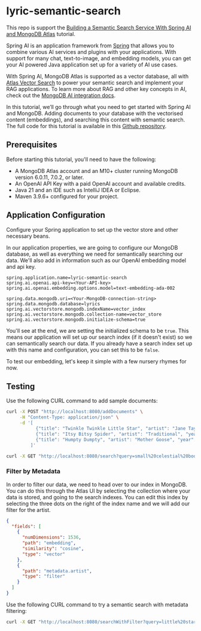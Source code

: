 # lyric-semantic-search
This repo is support the [Building a Semantic Search Service With Spring AI and MongoDB Atlas](https://www.mongodb.com/developer/languages/java/spring-ai-mongodb-atlas/) tutorial.

Spring AI is an application framework from [Spring](https://spring.io/) that allows you to combine various AI services and plugins with your applications. With support for many chat, text-to-image, and embedding models, you can get your AI powered Java application set up for a variety of AI use cases.

With Spring AI, MongoDB Atlas is supported as a vector database, all with [Atlas Vector Search](https://www.mongodb.com/products/platform/atlas-vector-search) to power your semantic search and implement your RAG applications. To learn more about RAG and other key concepts in AI, check out the [MongoDB AI integration docs](https://www.mongodb.com/docs/atlas/atlas-vector-search/ai-integrations/#std-label-ai-key-concepts).

In this tutorial, we’ll go through what you need to get started with Spring AI and MongoDB. Adding documents to your database with the vectorised content (embeddings), and searching this content with semantic search. The full code for this tutorial is available in this [Github repository](https://github.com/timotheekelly/lyric-semantic-search).

## Prerequisites
Before starting this tutorial, you'll need to have the following:
- A MongoDB Atlas account and an M10+ cluster running MongoDB version 6.0.11, 7.0.2, or later.
- An OpenAI API Key with a paid OpenAI account and available credits.
- Java 21 and an IDE such as IntelliJ IDEA or Eclipse.
- Maven 3.9.6+ configured for your project.

## Application Configuration
Configure your Spring application to set up the vector store and other necessary beans. 

In our application properties, we are going to configure our MongoDB database, as well as everything we need for semantically searching our data. We'll also add in information such as our OpenAI embedding model and api key.

```
spring.application.name=lyric-semantic-search
spring.ai.openai.api-key=<Your-API-key>
spring.ai.openai.embedding.options.model=text-embedding-ada-002

spring.data.mongodb.uri=<Your-MongoDB-connection-string>
spring.data.mongodb.database=lyrics
spring.ai.vectorstore.mongodb.indexName=vector_index
spring.ai.vectorstore.mongodb.collection-name=vector_store
spring.ai.vectorstore.mongodb.initialize-schema=true
```

You'll see at the end, we are setting the initialized schema to be `true`. This means our application will set up our search index (if it doesn't exist) so we can semantically search our data. If you already have a search index set up with this name and configuration, you can set this to be `false`.

To test our embedding, let's keep it simple with a few nursery rhymes for now.

## Testing
Use the following CURL command to add sample documents:

```bash
curl -X POST "http://localhost:8080/addDocuments" \
     -H "Content-Type: application/json" \
     -d '[
           {"title": "Twinkle Twinkle Little Star", "artist": "Jane Taylor", "year": "1806", "lyrics": "Twinkle, twinkle, little star, How I wonder what you are! Up above the world so high, Like a diamond in the sky."},
           {"title": "Itsy Bitsy Spider", "artist": "Traditional", "year": "1910", "lyrics": "The itsy bitsy spider climbed up the waterspout. Down came the rain and washed the spider out. Out came the sun and dried up all the rain and the itsy bitsy spider climbed up the spout again."},
           {"title": "Humpty Dumpty", "artist": "Mother Goose", "year": "1797", "lyrics": "Humpty Dumpty sat on a wall, Humpty Dumpty had a great fall. All the kings horses and all the kings men couldnt put Humpty together again."}
         ]'
```

```bash
curl -X GET "http://localhost:8080/search?query=small%20celestial%20bodie&topK=5&similarityThreshold=0.8"
```

### Filter by Metadata

In order to filter our data, we need to head over to our index in MongoDB. You can do this through the Atlas UI by selecting the collection where your data is stored, and going to the search indexes. You can edit this index by selecting the three dots on the right of the index name and we will add our filter for the artist.

```json
{
  "fields": [
    {
      "numDimensions": 1536,
      "path": "embedding",
      "similarity": "cosine",
      "type": "vector"
    },
    {
      "path": "metadata.artist",
      "type": "filter"
    }
  ]
}
```

Use the following CURL command to try a semantic search with metadata filtering:

```bash
curl -X GET "http://localhost:8080/searchWithFilter?query=little%20star&topK=5&similarityThreshold=0.8&artist=Jane%20Taylor"
```
